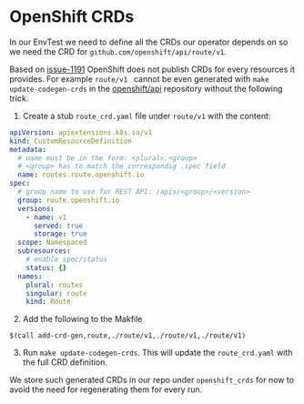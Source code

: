 # OpenShift CRDs
In our EnvTest we need to define all the CRDs our operator depends on so we
need the CRD for ``github.com/openshift/api/route/v1``.

Based on [issue-1191](https://github.com/kubernetes-sigs/controller-runtime/issues/1191#issuecomment-833058115)
OpenShift does not publish CRDs for every resources it provides. For example
``route/v1 `` cannot be even generated with ``make update-codegen-crds`` in the
[openshift/api](https://github.com/openshift/api/) repository without the
following trick.

1. Create a stub ``route_crd.yaml`` file under ``route/v1`` with the content:
```yaml
apiVersion: apiextensions.k8s.io/v1
kind: CustomResourceDefinition
metadata:
  # name must be in the form: <plural>.<group>
  # <group> has to match the correspondig .spec field
  name: routes.route.openshift.io
spec:
  # group name to use for REST API: /apis/<group>/<version>
  group: route.openshift.io
  versions:
    - name: v1
      served: true
      storage: true
  scope: Namespaced
  subresources:
    # enable spec/status
    status: {}
  names:
    plural: routes
    singular: route
    kind: Route
```
2. Add the following to the Makfile
```
$(call add-crd-gen,route,./route/v1,./route/v1,./route/v1)
```
3. Run ``make update-codegen-crds``. This will update the ``route_crd.yaml``
with the full CRD definition.

We store such generated CRDs in our repo under ``openshift_crds`` for now to
avoid the need for regenerating them for every run.
